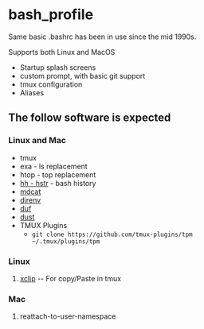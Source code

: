 bash_profile
============

Same basic .bashrc has been in use since the mid 1990s.

Supports both Linux and MacOS

* Startup splash screens
* custom prompt, with basic git support
* tmux configuration
* Aliases


## The follow software is expected

### Linux and Mac

* tmux
* exa - ls replacement
* htop - top replacement
* [hh - hstr](https://github.com/dvorka/hstr) - bash history
* [mdcat](https://github.com/lunaryorn/mdcat)
* [direnv](https://direnv.net)
* [duf](https://github.com/muesli/duf)
* [dust](https://github.com/bootandy/dust)
* TMUX Plugins
  * `git clone https://github.com/tmux-plugins/tpm ~/.tmux/plugins/tpm`

### Linux

1. [xclip](https://github.com/astrand/xclip) -- For copy/Paste in tmux

### Mac

1. reattach-to-user-namespace
